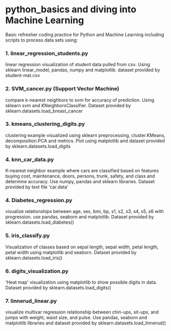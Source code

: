 # python_basics and diving into Machine Learning
Basic refresher coding practice for Python and Machine Learning including scripts to process data sets using:
### 1. linear_regression_students.py
linear regression visualization of student data pulled from csv. Using sklearn linear_model, pandas, numpy and matplotlib. dataset provided by student-mat.csv
### 2. SVM_cancer.py (Support Vector Machine)
compare k-nearest neighbors to svm for accuracy of prediction. Using sklearn svm and KNeighborsClassifier. Dataset provided by sklearn.datasets.load_breast_cancer
### 3. kmeans_clustering_digits.py
clustering example visualized using sklearn preprocessing, cluster.KMeans, decomposition.PCA and metrics. Plot using matplotlib and dataset provided by sklearn.datasets.load_digits
### 4. knn_car_data.py
K-nearest neighbor example where cars are classified based on features buying cost, maintenance, doors, persons, trunk, safety, and class and determine accuracy.
Use numpy, pandas and sklearn libraries. Dataset provided by text file 'car.data'
### 4. Diabetes_regression.py
visualize relationships between age, sex, bmi, bp, s1, s2, s3, s4, s5, s6 with progression. use pandas, seaborn and matplotlib. Dataset provided by sklearn.datasets.load_diabetes()
### 5. iris_classify.py
Visualization of classes based on sepal length, sepal width, petal length, petal width using matplotlib and seaborn. Dataset provided by sklearn.datasets.load_iris()
### 6. digits_visualization.py
'Heat map' visualization using matplotlib to show possible digits in data. Dataset provided by sklearn.datasets.load_digits()
### 7. linnerud_linear.py
visualize multivar regression relationship between chin-ups, sit-ups, and jumps with weight, waist size, and pulse.
Use pandas, seaborn and matplotlib libraries and dataset provided by sklearn.datasets.load_linnerud()
